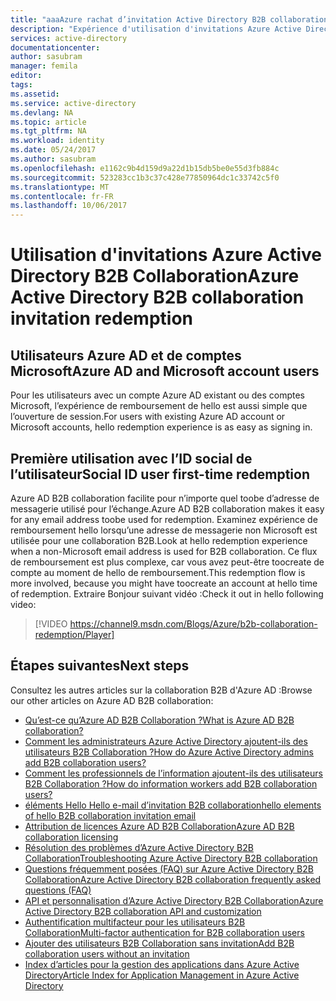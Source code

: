 ```yaml
---
title: "aaaAzure rachat d’invitation Active Directory B2B collaboration | Documents Microsoft"
description: "Expérience d'utilisation d'invitations Azure Active Directory B2B Collaboration"
services: active-directory
documentationcenter: 
author: sasubram
manager: femila
editor: 
tags: 
ms.assetid: 
ms.service: active-directory
ms.devlang: NA
ms.topic: article
ms.tgt_pltfrm: NA
ms.workload: identity
ms.date: 05/24/2017
ms.author: sasubram
ms.openlocfilehash: e1162c9b4d159d9a22d1b15db5be0e55d3fb884c
ms.sourcegitcommit: 523283cc1b3c37c428e77850964dc1c33742c5f0
ms.translationtype: MT
ms.contentlocale: fr-FR
ms.lasthandoff: 10/06/2017
---
```

# <a name="azure-active-directory-b2b-collaboration-invitation-redemption"></a><span data-ttu-id="3c576-103">Utilisation d'invitations Azure Active Directory B2B Collaboration</span><span class="sxs-lookup"><span data-stu-id="3c576-103">Azure Active Directory B2B collaboration invitation redemption</span></span>

## <a name="azure-ad-and-microsoft-account-users"></a><span data-ttu-id="3c576-104">Utilisateurs Azure AD et de comptes Microsoft</span><span class="sxs-lookup"><span data-stu-id="3c576-104">Azure AD and Microsoft account users</span></span>
<span data-ttu-id="3c576-105">Pour les utilisateurs avec un compte Azure AD existant ou des comptes Microsoft, l’expérience de remboursement de hello est aussi simple que l’ouverture de session.</span><span class="sxs-lookup"><span data-stu-id="3c576-105">For users with existing Azure AD account or Microsoft accounts, hello redemption experience is as easy as signing in.</span></span>

## <a name="social-id-user-first-time-redemption"></a><span data-ttu-id="3c576-106">Première utilisation avec l’ID social de l’utilisateur</span><span class="sxs-lookup"><span data-stu-id="3c576-106">Social ID user first-time redemption</span></span>
<span data-ttu-id="3c576-107">Azure AD B2B collaboration facilite pour n’importe quel toobe d’adresse de messagerie utilisé pour l’échange.</span><span class="sxs-lookup"><span data-stu-id="3c576-107">Azure AD B2B collaboration makes it easy for any email address toobe used for redemption.</span></span> <span data-ttu-id="3c576-108">Examinez expérience de remboursement hello lorsqu’une adresse de messagerie non Microsoft est utilisée pour une collaboration B2B.</span><span class="sxs-lookup"><span data-stu-id="3c576-108">Look at hello redemption experience when a non-Microsoft email address is used for B2B collaboration.</span></span> <span data-ttu-id="3c576-109">Ce flux de remboursement est plus complexe, car vous avez peut-être toocreate de compte au moment de hello de remboursement.</span><span class="sxs-lookup"><span data-stu-id="3c576-109">This redemption flow is more involved, because you might have toocreate an account at hello time of redemption.</span></span> <span data-ttu-id="3c576-110">Extraire Bonjour suivant vidéo :</span><span class="sxs-lookup"><span data-stu-id="3c576-110">Check it out in hello following video:</span></span>

> [!VIDEO https://channel9.msdn.com/Blogs/Azure/b2b-collaboration-redemption/Player]
> 

## <a name="next-steps"></a><span data-ttu-id="3c576-111">Étapes suivantes</span><span class="sxs-lookup"><span data-stu-id="3c576-111">Next steps</span></span>

<span data-ttu-id="3c576-112">Consultez les autres articles sur la collaboration B2B d'Azure AD :</span><span class="sxs-lookup"><span data-stu-id="3c576-112">Browse our other articles on Azure AD B2B collaboration:</span></span>

* [<span data-ttu-id="3c576-113">Qu’est-ce qu’Azure AD B2B Collaboration ?</span><span class="sxs-lookup"><span data-stu-id="3c576-113">What is Azure AD B2B collaboration?</span></span>](active-directory-b2b-what-is-azure-ad-b2b.md)
* [<span data-ttu-id="3c576-114">Comment les administrateurs Azure Active Directory ajoutent-ils des utilisateurs B2B Collaboration ?</span><span class="sxs-lookup"><span data-stu-id="3c576-114">How do Azure Active Directory admins add B2B collaboration users?</span></span>](active-directory-b2b-admin-add-users.md)
* [<span data-ttu-id="3c576-115">Comment les professionnels de l’information ajoutent-ils des utilisateurs B2B Collaboration ?</span><span class="sxs-lookup"><span data-stu-id="3c576-115">How do information workers add B2B collaboration users?</span></span>](active-directory-b2b-iw-add-users.md)
* [<span data-ttu-id="3c576-116">éléments Hello Hello e-mail d’invitation B2B collaboration</span><span class="sxs-lookup"><span data-stu-id="3c576-116">hello elements of hello B2B collaboration invitation email</span></span>](active-directory-b2b-invitation-email.md)
* [<span data-ttu-id="3c576-117">Attribution de licences Azure AD B2B Collaboration</span><span class="sxs-lookup"><span data-stu-id="3c576-117">Azure AD B2B collaboration licensing</span></span>](active-directory-b2b-licensing.md)
* [<span data-ttu-id="3c576-118">Résolution des problèmes d’Azure Active Directory B2B Collaboration</span><span class="sxs-lookup"><span data-stu-id="3c576-118">Troubleshooting Azure Active Directory B2B collaboration</span></span>](active-directory-b2b-troubleshooting.md)
* [<span data-ttu-id="3c576-119">Questions fréquemment posées (FAQ) sur Azure Active Directory B2B Collaboration</span><span class="sxs-lookup"><span data-stu-id="3c576-119">Azure Active Directory B2B collaboration frequently asked questions (FAQ)</span></span>](active-directory-b2b-faq.md)
* [<span data-ttu-id="3c576-120">API et personnalisation d’Azure Active Directory B2B Collaboration</span><span class="sxs-lookup"><span data-stu-id="3c576-120">Azure Active Directory B2B collaboration API and customization</span></span>](active-directory-b2b-api.md)
* [<span data-ttu-id="3c576-121">Authentification multifacteur pour les utilisateurs B2B Collaboration</span><span class="sxs-lookup"><span data-stu-id="3c576-121">Multi-factor authentication for B2B collaboration users</span></span>](active-directory-b2b-mfa-instructions.md)
* [<span data-ttu-id="3c576-122">Ajouter des utilisateurs B2B Collaboration sans invitation</span><span class="sxs-lookup"><span data-stu-id="3c576-122">Add B2B collaboration users without an invitation</span></span>](active-directory-b2b-add-user-without-invite.md)
* [<span data-ttu-id="3c576-123">Index d’articles pour la gestion des applications dans Azure Active Directory</span><span class="sxs-lookup"><span data-stu-id="3c576-123">Article Index for Application Management in Azure Active Directory</span></span>](active-directory-apps-index.md)
